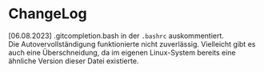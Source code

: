 # ChangeLog

[06.08.2023]
.gitcompletion.bash in der `.bashrc` auskommentiert.  
Die Autovervollständigung funktionierte nicht zuverlässig. Vielleicht gibt es auch eine Überschneidung, da im eigenen Linux-System bereits eine ähnliche Version dieser Datei existierte.
